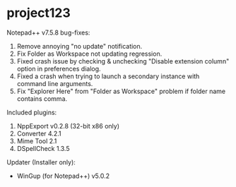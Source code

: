 # project123
Notepad++ v7.5.8 bug-fixes:

1.  Remove annoying "no update" notification.
2.  Fix Folder as Workspace not updating regression.
3.  Fixed crash issue by checking & unchecking "Disable extension column" option in preferences dialog.
4.  Fixed a crash when trying to launch a secondary instance with command line arguments.
5.  Fix "Explorer Here" from "Folder as Workspace" problem if folder name contains comma.


Included plugins:

1.  NppExport v0.2.8 (32-bit x86 only)
2.  Converter 4.2.1
3.  Mime Tool 2.1
4.  DSpellCheck 1.3.5


Updater (Installer only):

* WinGup (for Notepad++) v5.0.2
